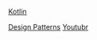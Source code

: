[Kotlin](Kotlin.md)

[Design Patterns](Design%20Patterns/Design%20Patterns.md)
[Youtubr](https://www.youtube.com/)

